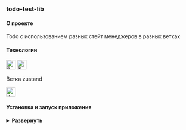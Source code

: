 ### todo-test-lib

#### О проекте

Todo с использованием разных стейт менеджеров в разных ветках

#### Технологии

<div>
  <img height='25px' src="https://img.shields.io/badge/React-20232A??style=plastic&logo=react&logoColor=61DAFB" alt="React">
  <img height='25px' src="https://img.shields.io/badge/TypeScript-20232A??style=plastic&logo=typescript&logoColor=3178C6" alt="TypeScript">
  <div>
  <p>Ветка zustand</p>
  <img height='25px' src="https://img.shields.io/badge/Zustand-20232A??style=plastic&logoColor=764ABC" alt="Zustand.">
  <div>
  <!-- <div>
  <p>Ветка redux-toolkit</p>
  <img height='25px' src="https://img.shields.io/badge/Redux Toolkit-20232A??style=plastic&logo=redux&logoColor=764ABC" alt="Redux Toolkit">
  <div> -->
  <!-- <img height='25px' src="https://img.shields.io/badge/Axios-20232A??style=for-the-badge&logo=Axios&logoColor=5A29E4" alt="Axios"> -->
</div>

#### Установка и запуск приложения

<details><summary><b>Развернуть</b></summary>

Клонировать репозиторий:

    git clone https://github.com/Mariyazakharova73/todo-test-lib.git

Установить зависимости:

    npm install

Запустить проект:

    npm start

</details>

<!-- [Ссылка на проект react-dress]() -->

<!-- <div align="center">
  <img width="575" alt="Приложение." src="./src/images/app.png">
</div> -->

